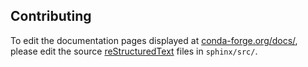 ## Contributing

To edit the documentation pages displayed at
[conda-forge.org/docs/][conda-forge-docs], please edit the source
[reStructuredText][] files in `sphinx/src/`.

[conda-forge-docs]: https://conda-forge.org/docs/
[reStructuredText]: http://docutils.sourceforge.net/rst.html

